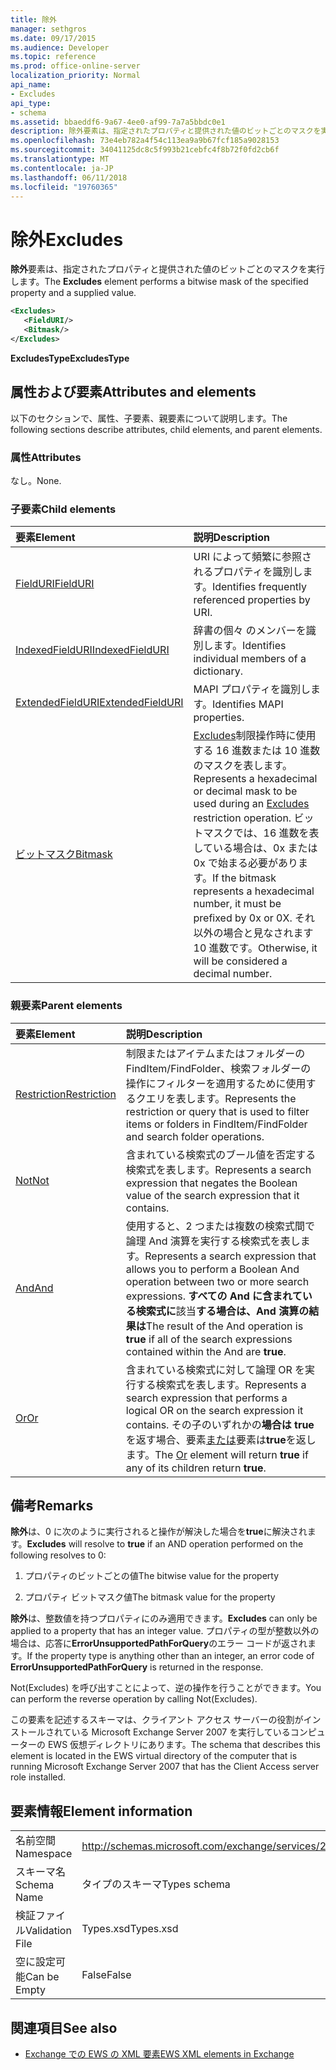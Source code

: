 ```yaml
---
title: 除外
manager: sethgros
ms.date: 09/17/2015
ms.audience: Developer
ms.topic: reference
ms.prod: office-online-server
localization_priority: Normal
api_name:
- Excludes
api_type:
- schema
ms.assetid: bbaeddf6-9a67-4ee0-af99-7a7a5bbdc0e1
description: 除外要素は、指定されたプロパティと提供された値のビットごとのマスクを実行します。
ms.openlocfilehash: 73e4eb782a4f54c113ea9a9b67fcf185a9028153
ms.sourcegitcommit: 34041125dc8c5f993b21cebfc4f8b72f0fd2cb6f
ms.translationtype: MT
ms.contentlocale: ja-JP
ms.lasthandoff: 06/11/2018
ms.locfileid: "19760365"
---
```

# <a name="excludes"></a><span data-ttu-id="93274-103">除外</span><span class="sxs-lookup"><span data-stu-id="93274-103">Excludes</span></span>

<span data-ttu-id="93274-104">**除外**要素は、指定されたプロパティと提供された値のビットごとのマスクを実行します。</span><span class="sxs-lookup"><span data-stu-id="93274-104">The **Excludes** element performs a bitwise mask of the specified property and a supplied value.</span></span> 
  
```xml
<Excludes>
   <FieldURI/>
   <Bitmask/>
</Excludes>
```

 <span data-ttu-id="93274-105">**ExcludesType**</span><span class="sxs-lookup"><span data-stu-id="93274-105">**ExcludesType**</span></span>
## <a name="attributes-and-elements"></a><span data-ttu-id="93274-106">属性および要素</span><span class="sxs-lookup"><span data-stu-id="93274-106">Attributes and elements</span></span>

<span data-ttu-id="93274-107">以下のセクションで、属性、子要素、親要素について説明します。</span><span class="sxs-lookup"><span data-stu-id="93274-107">The following sections describe attributes, child elements, and parent elements.</span></span>
  
### <a name="attributes"></a><span data-ttu-id="93274-108">属性</span><span class="sxs-lookup"><span data-stu-id="93274-108">Attributes</span></span>

<span data-ttu-id="93274-109">なし。</span><span class="sxs-lookup"><span data-stu-id="93274-109">None.</span></span>
  
### <a name="child-elements"></a><span data-ttu-id="93274-110">子要素</span><span class="sxs-lookup"><span data-stu-id="93274-110">Child elements</span></span>

|<span data-ttu-id="93274-111">**要素**</span><span class="sxs-lookup"><span data-stu-id="93274-111">**Element**</span></span>|<span data-ttu-id="93274-112">**説明**</span><span class="sxs-lookup"><span data-stu-id="93274-112">**Description**</span></span>|
|:-----|:-----|
|[<span data-ttu-id="93274-113">FieldURI</span><span class="sxs-lookup"><span data-stu-id="93274-113">FieldURI</span></span>](fielduri.md) <br/> |<span data-ttu-id="93274-114">URI によって頻繁に参照されるプロパティを識別します。</span><span class="sxs-lookup"><span data-stu-id="93274-114">Identifies frequently referenced properties by URI.</span></span>  <br/> |
|[<span data-ttu-id="93274-115">IndexedFieldURI</span><span class="sxs-lookup"><span data-stu-id="93274-115">IndexedFieldURI</span></span>](indexedfielduri.md) <br/> |<span data-ttu-id="93274-116">辞書の個々 のメンバーを識別します。</span><span class="sxs-lookup"><span data-stu-id="93274-116">Identifies individual members of a dictionary.</span></span>  <br/> |
|[<span data-ttu-id="93274-117">ExtendedFieldURI</span><span class="sxs-lookup"><span data-stu-id="93274-117">ExtendedFieldURI</span></span>](extendedfielduri.md) <br/> |<span data-ttu-id="93274-118">MAPI プロパティを識別します。</span><span class="sxs-lookup"><span data-stu-id="93274-118">Identifies MAPI properties.</span></span>  <br/> |
|[<span data-ttu-id="93274-119">ビットマスク</span><span class="sxs-lookup"><span data-stu-id="93274-119">Bitmask</span></span>](bitmask.md) <br/> |<span data-ttu-id="93274-120">[Excludes](excludes.md)制限操作時に使用する 16 進数または 10 進数のマスクを表します。</span><span class="sxs-lookup"><span data-stu-id="93274-120">Represents a hexadecimal or decimal mask to be used during an [Excludes](excludes.md) restriction operation.</span></span> <span data-ttu-id="93274-121">ビットマスクでは、16 進数を表している場合は、0x または 0x で始まる必要があります。</span><span class="sxs-lookup"><span data-stu-id="93274-121">If the bitmask represents a hexadecimal number, it must be prefixed by 0x or 0X.</span></span> <span data-ttu-id="93274-122">それ以外の場合と見なされます 10 進数です。</span><span class="sxs-lookup"><span data-stu-id="93274-122">Otherwise, it will be considered a decimal number.</span></span>  <br/> |
   
### <a name="parent-elements"></a><span data-ttu-id="93274-123">親要素</span><span class="sxs-lookup"><span data-stu-id="93274-123">Parent elements</span></span>

|<span data-ttu-id="93274-124">**要素**</span><span class="sxs-lookup"><span data-stu-id="93274-124">**Element**</span></span>|<span data-ttu-id="93274-125">**説明**</span><span class="sxs-lookup"><span data-stu-id="93274-125">**Description**</span></span>|
|:-----|:-----|
|[<span data-ttu-id="93274-126">Restriction</span><span class="sxs-lookup"><span data-stu-id="93274-126">Restriction</span></span>](restriction.md) <br/> |<span data-ttu-id="93274-127">制限またはアイテムまたはフォルダーの FindItem/FindFolder、検索フォルダーの操作にフィルターを適用するために使用するクエリを表します。</span><span class="sxs-lookup"><span data-stu-id="93274-127">Represents the restriction or query that is used to filter items or folders in FindItem/FindFolder and search folder operations.</span></span>  <br/> |
|[<span data-ttu-id="93274-128">Not</span><span class="sxs-lookup"><span data-stu-id="93274-128">Not</span></span>](not.md) <br/> |<span data-ttu-id="93274-129">含まれている検索式のブール値を否定する検索式を表します。</span><span class="sxs-lookup"><span data-stu-id="93274-129">Represents a search expression that negates the Boolean value of the search expression that it contains.</span></span>  <br/> |
|[<span data-ttu-id="93274-130">And</span><span class="sxs-lookup"><span data-stu-id="93274-130">And</span></span>](and.md) <br/> |<span data-ttu-id="93274-131">使用すると、2 つまたは複数の検索式間で論理 And 演算を実行する検索式を表します。</span><span class="sxs-lookup"><span data-stu-id="93274-131">Represents a search expression that allows you to perform a Boolean And operation between two or more search expressions.</span></span> <span data-ttu-id="93274-132">**すべての And に含まれている検索式に**該当**する場合は、And 演算の結果は**</span><span class="sxs-lookup"><span data-stu-id="93274-132">The result of the And operation is **true** if all of the search expressions contained within the And are **true**.</span></span>  <br/> |
|[<span data-ttu-id="93274-133">Or</span><span class="sxs-lookup"><span data-stu-id="93274-133">Or</span></span>](or.md) <br/> |<span data-ttu-id="93274-134">含まれている検索式に対して論理 OR を実行する検索式を表します。</span><span class="sxs-lookup"><span data-stu-id="93274-134">Represents a search expression that performs a logical OR on the search expression it contains.</span></span> <span data-ttu-id="93274-135">その子のいずれかの**場合は true**を返す場合、要素[または](or.md)要素は**true**を返します。</span><span class="sxs-lookup"><span data-stu-id="93274-135">The [Or](or.md) element will return **true** if any of its children return **true**.</span></span>  <br/> |
   
## <a name="remarks"></a><span data-ttu-id="93274-136">備考</span><span class="sxs-lookup"><span data-stu-id="93274-136">Remarks</span></span>

 <span data-ttu-id="93274-137">**除外**は、0 に次のように実行されると操作が解決した場合を**true**に解決されます。</span><span class="sxs-lookup"><span data-stu-id="93274-137">**Excludes** will resolve to **true** if an AND operation performed on the following resolves to 0:</span></span> 
  
1. <span data-ttu-id="93274-138">プロパティのビットごとの値</span><span class="sxs-lookup"><span data-stu-id="93274-138">The bitwise value for the property</span></span>
    
2. <span data-ttu-id="93274-139">プロパティ ビットマスク値</span><span class="sxs-lookup"><span data-stu-id="93274-139">The bitmask value for the property</span></span>
    
 <span data-ttu-id="93274-140">**除外**は、整数値を持つプロパティにのみ適用できます。</span><span class="sxs-lookup"><span data-stu-id="93274-140">**Excludes** can only be applied to a property that has an integer value.</span></span> <span data-ttu-id="93274-141">プロパティの型が整数以外の場合は、応答に**ErrorUnsupportedPathForQuery**のエラー コードが返されます。</span><span class="sxs-lookup"><span data-stu-id="93274-141">If the property type is anything other than an integer, an error code of **ErrorUnsupportedPathForQuery** is returned in the response.</span></span> 
  
<span data-ttu-id="93274-142">Not(Excludes) を呼び出すことによって、逆の操作を行うことができます。</span><span class="sxs-lookup"><span data-stu-id="93274-142">You can perform the reverse operation by calling Not(Excludes).</span></span>
  
<span data-ttu-id="93274-143">この要素を記述するスキーマは、クライアント アクセス サーバーの役割がインストールされている Microsoft Exchange Server 2007 を実行しているコンピューターの EWS 仮想ディレクトリにあります。</span><span class="sxs-lookup"><span data-stu-id="93274-143">The schema that describes this element is located in the EWS virtual directory of the computer that is running Microsoft Exchange Server 2007 that has the Client Access server role installed.</span></span>
  
## <a name="element-information"></a><span data-ttu-id="93274-144">要素情報</span><span class="sxs-lookup"><span data-stu-id="93274-144">Element information</span></span>

|||
|:-----|:-----|
|<span data-ttu-id="93274-145">名前空間</span><span class="sxs-lookup"><span data-stu-id="93274-145">Namespace</span></span>  <br/> |http://schemas.microsoft.com/exchange/services/2006/types  <br/> |
|<span data-ttu-id="93274-146">スキーマ名</span><span class="sxs-lookup"><span data-stu-id="93274-146">Schema Name</span></span>  <br/> |<span data-ttu-id="93274-147">タイプのスキーマ</span><span class="sxs-lookup"><span data-stu-id="93274-147">Types schema</span></span>  <br/> |
|<span data-ttu-id="93274-148">検証ファイル</span><span class="sxs-lookup"><span data-stu-id="93274-148">Validation File</span></span>  <br/> |<span data-ttu-id="93274-149">Types.xsd</span><span class="sxs-lookup"><span data-stu-id="93274-149">Types.xsd</span></span>  <br/> |
|<span data-ttu-id="93274-150">空に設定可能</span><span class="sxs-lookup"><span data-stu-id="93274-150">Can be Empty</span></span>  <br/> |<span data-ttu-id="93274-151">False</span><span class="sxs-lookup"><span data-stu-id="93274-151">False</span></span>  <br/> |
   
## <a name="see-also"></a><span data-ttu-id="93274-152">関連項目</span><span class="sxs-lookup"><span data-stu-id="93274-152">See also</span></span>



- [<span data-ttu-id="93274-153">Exchange での EWS の XML 要素</span><span class="sxs-lookup"><span data-stu-id="93274-153">EWS XML elements in Exchange</span></span>](ews-xml-elements-in-exchange.md)

